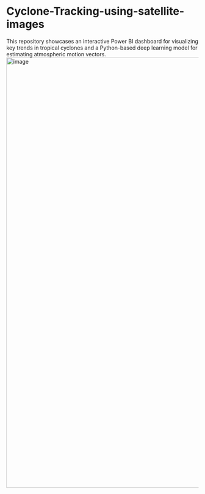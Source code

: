 # Cyclone-Tracking-using-satellite-images
This repository showcases an interactive Power BI dashboard for visualizing key trends in tropical cyclones and a Python-based deep learning model for estimating atmospheric motion vectors.
<img width="2000" height="1125" alt="image" src="https://github.com/user-attachments/assets/7d01f726-96b3-490d-9e47-c6d3f1ef4d64" />

